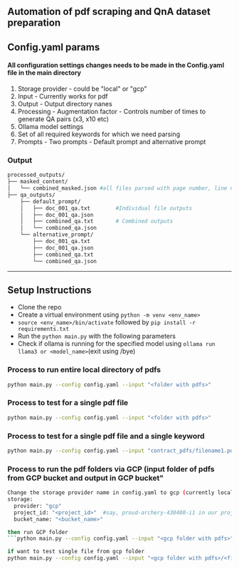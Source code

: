 ## Automation of pdf scraping and QnA dataset preparation

## Config.yaml params 
#### All configuration settings changes needs to be made in the Config.yaml file in the main directory
1. Storage provider - could be "local" or "gcp"
2. Input - Currently works for pdf
3. Output - Output directory nanes
4. Processing - Augmentation factor - Controls number of times to generate QA pairs (x3, x10 etc)
5. Ollama model settings
6. Set of all required keywords for which we need parsing
7. Prompts - Two prompts - Default prompt and alternative prompt

### Output 
```bash
processed_outputs/
├── masked_content/
│   └── combined_masked.json #all files parsed with page number, line number, all content from the previous block, current block and next two blocks 
├── qa_outputs/
    ├── default_prompt/
    │   ├── doc_001_qa.txt        #Individual file outputs
    │   ├── doc_001_qa.json
    │   ├── combined_qa.txt       # Combined outputs
    │   └── combined_qa.json
    └── alternative_prompt/
        ├── doc_001_qa.txt
        ├── doc_001_qa.json
        ├── combined_qa.txt
        └── combined_qa.json
```
---

## Setup Instructions
- Clone the repo
- Create a virtual environment using ```python -m venv <env_name>```
- ```source <env_name>/bin/activate``` followed by ```pip install -r requirements.txt```
- Run the ```python main.py``` with the following parameters
- Check if ollama is running for the specified model using ```ollama run llama3 or <model_name>```(exit using /bye)

### Process to run entire local directory of pdfs 
```bash
python main.py --config config.yaml --input "<folder with pdfs>"
```

### Process to test for a single pdf file
```bash
python main.py --config config.yaml --input "<folder with pdfs>"
```

### Process to test for a single pdf file and a single keyword
```bash
python main.py --config config.yaml --input "contract_pdfs/filename1.pdf" --single-file --keyword "Waiting Period"
```

### Process to run the pdf folders via GCP (input folder of pdfs from GCP bucket and output in GCP bucket"
```bash
Change the storage provider name in config.yaml to gcp (currently local for local folder processing)
storage:
  provider: "gcp"
  project_id: "<project_id>"  #say, proud-archery-430400-i1 in our project case
  bucket_name: "<bucket_name>"

then run GCP folder
```python main.py --config config.yaml --input "<gcp folder with pdfs>"```

if want to test single file from gcp folder
python main.py --config config.yaml --input "<gcp folder with pdfs>/<filename>.pdf" --single-file

```




